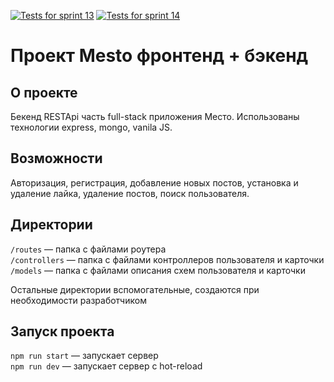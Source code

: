 [![Tests for sprint 13](https://github.com/Kip-ochka/express-mesto-gha/actions/workflows/tests-13-sprint.yml/badge.svg)](https://github.com/Kip-ochka/express-mesto-gha/actions/workflows/tests-13-sprint.yml)  [![Tests for sprint 14](https://github.com/Kip-ochka/express-mesto-gha/actions/workflows/tests-14-sprint.yml/badge.svg)](https://github.com/${имя_пользователя}/Kip-ochka/express-mesto-gha/actions/workflows/tests-14-sprint.yml)
# Проект Mesto фронтенд + бэкенд

## О проекте

Бекенд RESTApi часть full-stack приложения Место.
Использованы технологии express, mongo, vanila JS.

## Возможности 
Авторизация, регистрация, добавление новых постов, установка и удаление лайка, удаление постов, поиск пользователя.

## Директории

`/routes` — папка с файлами роутера  
`/controllers` — папка с файлами контроллеров пользователя и карточки   
`/models` — папка с файлами описания схем пользователя и карточки  
  
Остальные директории вспомогательные, создаются при необходимости разработчиком

## Запуск проекта

`npm run start` — запускает сервер   
`npm run dev` — запускает сервер с hot-reload
